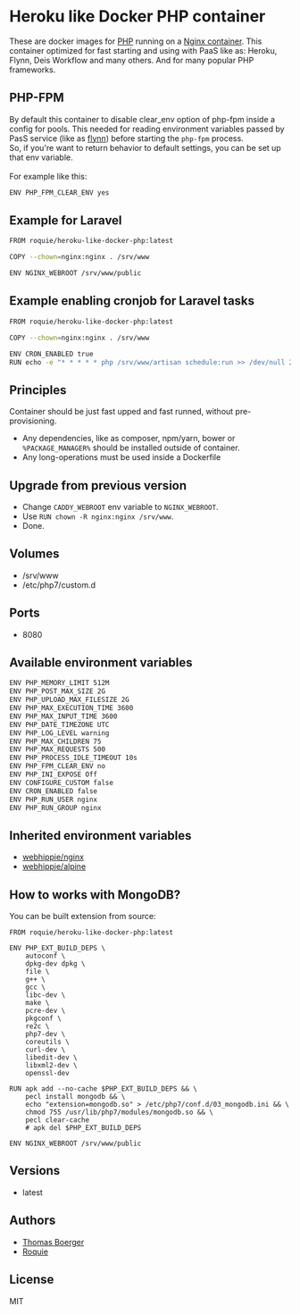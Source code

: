 # Heroku like Docker PHP container

These are docker images for [PHP](https://secure.php.net) running on a [Nginx container](https://registry.hub.docker.com/u/webhippie/nginx/).
This container optimized for fast starting and using with PaaS like as: Heroku, Flynn, Deis Workflow and many others. 
And for many popular PHP frameworks.

## PHP-FPM

By default this container to disable clear_env option of php-fpm inside a 
config for pools. This needed for reading environment variables passed 
by PasS service (like as [flynn](https://flynn.io)) before starting the `php-fpm` process.
<br>
So, if you're want to return behavior to default settings, you can be set up that env variable.
<br><br>
For example like this: <br>
```bash
ENV PHP_FPM_CLEAR_ENV yes
```

## Example for Laravel

```bash
FROM roquie/heroku-like-docker-php:latest

COPY --chown=nginx:nginx . /srv/www

ENV NGINX_WEBROOT /srv/www/public
```

## Example enabling cronjob for Laravel tasks

```bash
FROM roquie/heroku-like-docker-php:latest

COPY --chown=nginx:nginx . /srv/www

ENV CRON_ENABLED true
RUN echo -e "* * * * * php /srv/www/artisan schedule:run >> /dev/null 2>&1\nMAILTO=email@example.com" >> /etc/crontabs/root
```

## Principles

Container should be just fast upped and fast runned, without pre-provisioning. 

* Any dependencies, like as composer, npm/yarn, bower or `%PACKAGE_MANAGER%` should be installed outside of container.
* Any long-operations must be used inside a Dockerfile

## Upgrade from previous version

* Change `CADDY_WEBROOT` env variable to `NGINX_WEBROOT`.
* Use `RUN chown -R nginx:nginx /srv/www`.
* Done.

## Volumes

* /srv/www
* /etc/php7/custom.d

## Ports

* 8080

## Available environment variables

```bash
ENV PHP_MEMORY_LIMIT 512M
ENV PHP_POST_MAX_SIZE 2G
ENV PHP_UPLOAD_MAX_FILESIZE 2G
ENV PHP_MAX_EXECUTION_TIME 3600
ENV PHP_MAX_INPUT_TIME 3600
ENV PHP_DATE_TIMEZONE UTC
ENV PHP_LOG_LEVEL warning
ENV PHP_MAX_CHILDREN 75
ENV PHP_MAX_REQUESTS 500
ENV PHP_PROCESS_IDLE_TIMEOUT 10s
ENV PHP_FPM_CLEAR_ENV no
ENV PHP_INI_EXPOSE Off
ENV CONFIGURE_CUSTOM false
ENV CRON_ENABLED false
ENV PHP_RUN_USER nginx
ENV PHP_RUN_GROUP nginx
```

## Inherited environment variables

* [webhippie/nginx](https://github.com/dockhippie/nginx#available-environment-variables)
* [webhippie/alpine](https://github.com/dockhippie/alpine#available-environment-variables)

## How to works with MongoDB?

You can be built extension from source:

```
FROM roquie/heroku-like-docker-php:latest

ENV PHP_EXT_BUILD_DEPS \
    autoconf \
    dpkg-dev dpkg \
    file \
    g++ \
    gcc \
    libc-dev \
    make \
    pcre-dev \
    pkgconf \
    re2c \
    php7-dev \
    coreutils \
    curl-dev \
    libedit-dev \
    libxml2-dev \
    openssl-dev

RUN apk add --no-cache $PHP_EXT_BUILD_DEPS && \
    pecl install mongodb && \
    echo "extension=mongodb.so" > /etc/php7/conf.d/03_mongodb.ini && \
    chmod 755 /usr/lib/php7/modules/mongodb.so && \
    pecl clear-cache
    # apk del $PHP_EXT_BUILD_DEPS

ENV NGINX_WEBROOT /srv/www/public
```

## Versions

* latest

## Authors

* [Thomas Boerger](https://github.com/tboerger)
* [Roquie](https://github.com/roquie)

## License

MIT
